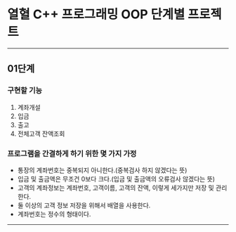 # 열혈 C++ 프로그래밍 OOP 단계별 프로젝트

---

## 01단계

### 구현할 기능

1. 계좌개설
2. 입금
3. 출고
4. 전체고객 잔액조회

### 프로그램을 간결하게 하기 위한 몇 가지 가정

- 통장의 계좌번호는 중복되지 아니한다.(중복검사 하지 않겠다는 뜻)
- 입금 및 출금액은 무조건 0보다 크다.(입금 및 출금액의 오류검사 않겠다는 뜻)
- 고객의 계좌정보는 계좌번호, 고객이름, 고객의 잔액, 이렇게 세가지만 저장 및 관리한다.
- 둘 이상의 고객 정보 저장을 위해서 배열을 사용한다.
- 계좌번호는 정수의 형태이다.

---
